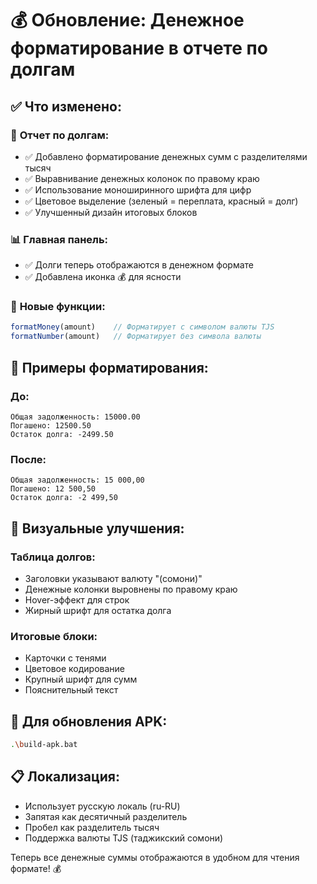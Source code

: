# 💰 Обновление: Денежное форматирование в отчете по долгам

## ✅ Что изменено:

### 🎯 **Отчет по долгам:**
- ✅ Добавлено форматирование денежных сумм с разделителями тысяч
- ✅ Выравнивание денежных колонок по правому краю
- ✅ Использование моноширинного шрифта для цифр
- ✅ Цветовое выделение (зеленый = переплата, красный = долг)
- ✅ Улучшенный дизайн итоговых блоков

### 📊 **Главная панель:**
- ✅ Долги теперь отображаются в денежном формате
- ✅ Добавлена иконка 💰 для ясности

### 🔧 **Новые функции:**
```javascript
formatMoney(amount)    // Форматирует с символом валюты TJS
formatNumber(amount)   // Форматирует без символа валюты
```

## 🎨 **Примеры форматирования:**

### До:
```
Общая задолженность: 15000.00
Погашено: 12500.50
Остаток долга: -2499.50
```

### После:
```
Общая задолженность: 15 000,00
Погашено: 12 500,50
Остаток долга: -2 499,50
```

## 📱 **Визуальные улучшения:**

### Таблица долгов:
- Заголовки указывают валюту "(сомони)"
- Денежные колонки выровнены по правому краю
- Hover-эффект для строк
- Жирный шрифт для остатка долга

### Итоговые блоки:
- Карточки с тенями
- Цветовое кодирование
- Крупный шрифт для сумм
- Пояснительный текст

## 🚀 **Для обновления APK:**
```bash
.\build-apk.bat
```

## 📋 **Локализация:**
- Использует русскую локаль (ru-RU)
- Запятая как десятичный разделитель
- Пробел как разделитель тысяч
- Поддержка валюты TJS (таджикский сомони)

Теперь все денежные суммы отображаются в удобном для чтения формате! 💰